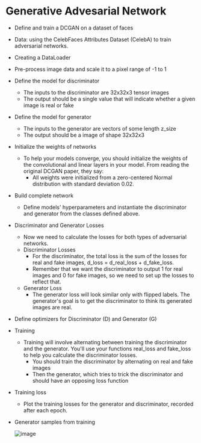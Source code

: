 # Generative Advesarial Network 

- Define and train a DCGAN on a dataset of faces
- Data:  using the CelebFaces Attributes Dataset (CelebA) to train adversarial networks.
- Creating a DataLoader
- Pre-process image data and scale it to a pixel range of -1 to 1
- Define the model for discriminator
  - The inputs to the discriminator are 32x32x3 tensor images
  - The output should be a single value that will indicate whether a given image is real or fake
- Define the model for generator
  - The inputs to the generator are vectors of some length z_size
  - The output should be a image of shape 32x32x3
- Initialize the weights of networks
  - To help your models converge, you should initialize the weights of the convolutional and linear layers in your model. From reading the original DCGAN paper, they say:
     - All weights were initialized from a zero-centered Normal distribution with standard deviation 0.02.
- Build complete network
  - Define models' hyperparameters and instantiate the discriminator and generator from the classes defined above. 
- Discriminator and Generator Losses
  - Now we need to calculate the losses for both types of adversarial networks.
  - Discriminator Losses
    - For the discriminator, the total loss is the sum of the losses for real and fake images, d_loss = d_real_loss + d_fake_loss.
    - Remember that we want the discriminator to output 1 for real images and 0 for fake images, so we need to set up the losses to reflect that.
  - Generator Loss
    - The generator loss will look similar only with flipped labels. The generator's goal is to get the discriminator to think its generated images are real.
 - Define optimizers for Discriminator (D) and Generator (G)
 - Training
   - Training will involve alternating between training the discriminator and the generator. You'll use your functions real_loss and fake_loss to help you calculate the discriminator losses.
     - You should train the discriminator by alternating on real and fake images
     - Then the generator, which tries to trick the discriminator and should have an opposing loss function
- Training loss
  - Plot the training losses for the generator and discriminator, recorded after each epoch.
- Generator samples from training

  ![image](https://user-images.githubusercontent.com/92583544/149327107-c7bf1942-5648-4f84-9c01-7d40343cb907.png)
